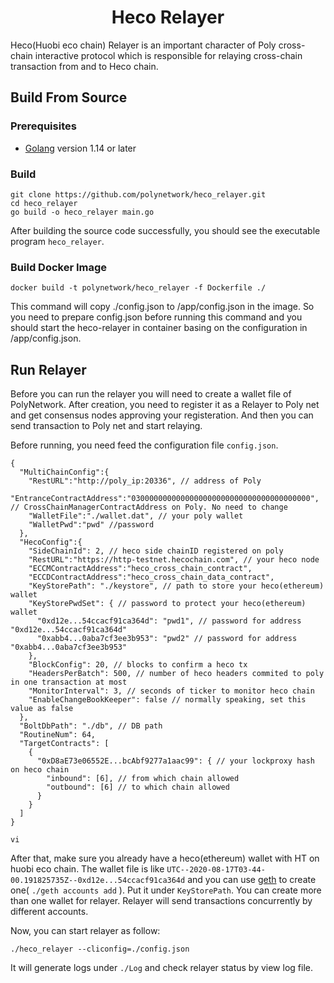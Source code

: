 <h1 align=center> Heco Relayer </h1>

Heco(Huobi eco chain) Relayer is an important character of Poly cross-chain interactive protocol which is responsible for relaying cross-chain transaction from and to Heco chain.

## Build From Source

### Prerequisites

- [Golang](https://golang.org/doc/install) version 1.14 or later

### Build

```shell
git clone https://github.com/polynetwork/heco_relayer.git
cd heco_relayer
go build -o heco_relayer main.go
```

After building the source code successfully,  you should see the executable program `heco_relayer`. 

### Build Docker Image

```
docker build -t polynetwork/heco_relayer -f Dockerfile ./
```

This command will copy ./config.json to /app/config.json in the image. So you need to prepare config.json before running this command and you should start the heco-relayer in container basing on the configuration in /app/config.json.

## Run Relayer

Before you can run the relayer you will need to create a wallet file of PolyNetwork. After creation, you need to register it as a Relayer to Poly net and get consensus nodes approving your registeration. And then you can send transaction to Poly net and start relaying.

Before running, you need feed the configuration file `config.json`.

```
{
  "MultiChainConfig":{
    "RestURL":"http://poly_ip:20336", // address of Poly
    "EntranceContractAddress":"0300000000000000000000000000000000000000", // CrossChainManagerContractAddress on Poly. No need to change
    "WalletFile":"./wallet.dat", // your poly wallet
    "WalletPwd":"pwd" //password
  },
  "HecoConfig":{
    "SideChainId": 2, // heco side chainID registered on poly 
    "RestURL":"https://http-testnet.hecochain.com", // your heco node 
    "ECCMContractAddress":"heco_cross_chain_contract", 
    "ECCDContractAddress":"heco_cross_chain_data_contract",
    "KeyStorePath": "./keystore", // path to store your heco(ethereum) wallet
    "KeyStorePwdSet": { // password to protect your heco(ethereum) wallet
      "0xd12e...54ccacf91ca364d": "pwd1", // password for address "0xd12e...54ccacf91ca364d"
      "0xabb4...0aba7cf3ee3b953": "pwd2" // password for address "0xabb4...0aba7cf3ee3b953"
    },
    "BlockConfig": 20, // blocks to confirm a heco tx
    "HeadersPerBatch": 500, // number of heco headers commited to poly in one transaction at most
    "MonitorInterval": 3, // seconds of ticker to monitor heco chain
    "EnableChangeBookKeeper": false // normally speaking, set this value as false
  },
  "BoltDbPath": "./db", // DB path
  "RoutineNum": 64,
  "TargetContracts": [
    {
      "0xD8aE73e06552E...bcAbf9277a1aac99": { // your lockproxy hash on heco chain
        "inbound": [6], // from which chain allowed
        "outbound": [6] // to which chain allowed
      }
    }
  ]
}

vi 
```

After that, make sure you already have a heco(ethereum) wallet with HT on huobi eco chain. The wallet file is like `UTC--2020-08-17T03-44-00.191825735Z--0xd12e...54ccacf91ca364d` and you can use [geth](https://github.com/ethereum/go-ethereum) to create one( `./geth accounts add` ). Put it under `KeyStorePath`. You can create more than one wallet for relayer. Relayer will send transactions concurrently by different accounts.

Now, you can start relayer as follow: 

```shell
./heco_relayer --cliconfig=./config.json 
```

It will generate logs under `./Log` and check relayer status by view log file.

